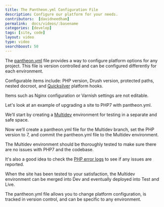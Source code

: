 ```yaml
---
title: The Pantheon.yml Configuration File
description: Configure our platform for your needs.
contributors:  [davidneedham]
permalink:  docs/videos/:basename
categories: [develop]
tags: [site, code]
layout: video
type: video
searchboost: 50
---
```


<Youtube src="SM3QlNGgyBo" title="Pantheon.yml" />

The [pantheon.yml](/pantheon-yml) file provides a way to configure platform options for any project. This file is version controlled and can be configured differently for each environment.

Configurable items include: PHP version, Drush version, protected paths, nested docroot, and [Quicksilver](/guides/quicksilver) platform hooks.

Items such as Nginx configuration or Varnish settings are not editable.

Let's look at an example of upgrading a site to PHP7 with pantheon.yml.

We’ll start by creating a [Multidev](/guides/multidev) environment for testing in a separate and safe space.

Now we’ll create a pantheon.yml file for the Multidev branch, set the PHP version to 7, and commit the pantheon.yml file to the Multidev environment.

The Multidev environment should be thoroughly tested to make sure there are no issues with PHP7 and the codebase.

It's also a good idea to check the [PHP error logs](/guides/logs-pantheon) to see if any issues are reported.

When the site has been tested to your satisfaction, the Multidev environment can be merged into Dev and eventually deployed into Test and Live.

The pantheon.yml file allows you to change platform configuration, is tracked in version control, and can be specific to any environment.
